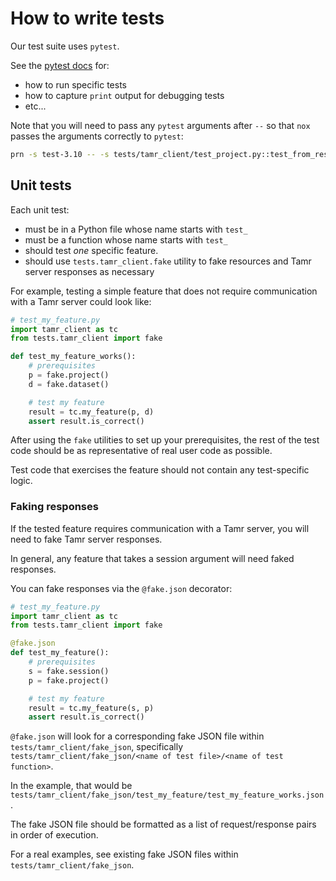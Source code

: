 # How to write tests

Our test suite uses `pytest`.

See the [pytest docs](https://docs.pytest.org/en/stable/) for:
- how to run specific tests
- how to capture `print` output for debugging tests
- etc...

Note that you will need to pass any `pytest` arguments after `--` so that `nox` passes the arguments correctly to `pytest`:

```sh
prn -s test-3.10 -- -s tests/tamr_client/test_project.py::test_from_resource_id_mastering
```

## Unit tests

Each unit test:
- must be in a Python file whose name starts with `test_`
- must be a function whose name starts with `test_`
- should test *one* specific feature.
- should use `tests.tamr_client.fake` utility to fake resources and Tamr server responses as necessary

For example, testing a simple feature that does not require communication with a Tamr server could look like:

```python
# test_my_feature.py
import tamr_client as tc
from tests.tamr_client import fake

def test_my_feature_works():
    # prerequisites
    p = fake.project()
    d = fake.dataset()

    # test my feature
    result = tc.my_feature(p, d)
    assert result.is_correct()
```

After using the `fake` utilities to set up your prerequisites,
the rest of the test code should be as representative of real user code as possible.

Test code that exercises the feature should not contain any test-specific logic.

### Faking responses

If the tested feature requires communication with a Tamr server,
you will need to fake Tamr server responses.

In general, any feature that takes a session argument will need faked responses.

You can fake responses via the `@fake.json` decorator:

```python
# test_my_feature.py
import tamr_client as tc
from tests.tamr_client import fake

@fake.json
def test_my_feature():
    # prerequisites
    s = fake.session()
    p = fake.project()

    # test my feature
    result = tc.my_feature(s, p)
    assert result.is_correct()
```

`@fake.json` will look for a corresponding fake JSON file within `tests/tamr_client/fake_json`,
specifically `tests/tamr_client/fake_json/<name of test file>/<name of test function>`.

In the example, that would be `tests/tamr_client/fake_json/test_my_feature/test_my_feature_works.json`.

The fake JSON file should be formatted as a list of request/response pairs in order of execution.

For a real examples, see existing fake JSON files within `tests/tamr_client/fake_json`.